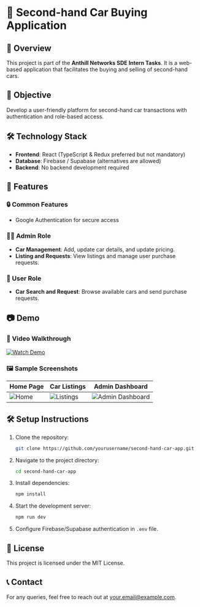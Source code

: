 # 🚗 Second-hand Car Buying Application

## 📌 Overview
This project is part of the **Anthill Networks SDE Intern Tasks**. It is a web-based application that facilitates the buying and selling of second-hand cars.

## 🎯 Objective
Develop a user-friendly platform for second-hand car transactions with authentication and role-based access.

## 🛠 Technology Stack
- **Frontend**: React (TypeScript & Redux preferred but not mandatory)
- **Database**: Firebase / Supabase (alternatives are allowed)
- **Backend**: No backend development required

## 🚀 Features
### 🔒 Common Features
- Google Authentication for secure access

### 👨‍💼 Admin Role
- **Car Management**: Add, update car details, and update pricing.
- **Listing and Requests**: View listings and manage user purchase requests.

### 👤 User Role
- **Car Search and Request**: Browse available cars and send purchase requests.

## 📷 Demo
### 🎥 Video Walkthrough
[![Watch Demo](https://img.youtube.com/vi/YOUR_VIDEO_ID_HERE/0.jpg)](https://www.youtube.com/watch?v=YOUR_VIDEO_ID_HERE)

### 🖼 Sample Screenshots
| Home Page | Car Listings | Admin Dashboard |
|-----------|-------------|----------------|
| ![Home](demo_images/home.png) | ![Listings](demo_images/listings.png) | ![Admin Dashboard](demo_images/admin_dashboard.png) |

## 🛠 Setup Instructions
1. Clone the repository:
   ```bash
   git clone https://github.com/yourusername/second-hand-car-app.git
   ```
2. Navigate to the project directory:
   ```bash
   cd second-hand-car-app
   ```
3. Install dependencies:
   ```bash
   npm install
   ```
4. Start the development server:
   ```bash
   npm run dev 
   ```
5. Configure Firebase/Supabase authentication in `.env` file.

## 📜 License
This project is licensed under the MIT License.

## 📞 Contact
For any queries, feel free to reach out at [your.email@example.com](mailto:your.email@example.com).
